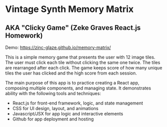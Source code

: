 # Vintage Synth Memory Matrix
## AKA "Clicky Game" (Zeke Graves React.js Homework)

Demo:  https://zinc-glaze.github.io/memory-matrix/

This is a simple memory game that presents the user with 12 image tiles. The user must click each tile without clicking the same one twice. The tiles are rearranged after each click. The game keeps score of how many unique tiles the user has clicked and the high score from each session.  

The main purpose of this app is to practice creating a React app, composing multiple components, and managing state. It demonstrates ability with the following tools and techniques:
  * React.js for front-end framework, logic, and state management
  * CSS for UI design, layout, and animations
  * Javascript/JSX for app logic and interactive elements
  * Github for app deployment and hosting

